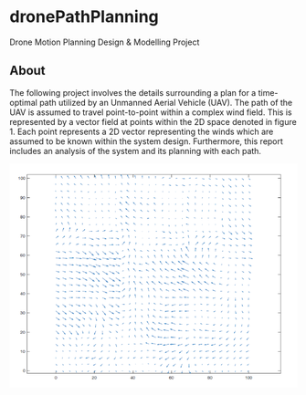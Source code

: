 # dronePathPlanning
Drone Motion Planning Design &amp; Modelling Project

## About
The following project involves the details surrounding a plan for a time-optimal path utilized by an Unmanned Aerial Vehicle (UAV). The path of the UAV is assumed to travel point-to-point within a complex wind field. This is represented by a vector field at points within the 2D space denoted in figure 1. Each point represents a 2D vector representing the winds which are assumed to be known within the system design. Furthermore, this report includes an analysis of the system and its planning with each path.

![Figure 1](images/figure1.png)
